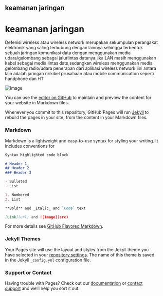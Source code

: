 ## keamanan jaringan
# keamanan jaringan 
Defenisi
wireless atau wireless network merupakan sekumpulan perangakat elektronik yang saling terhubung dengan lainnya sehingga terbentuk sebuah jaringan komunikasi
data dengan menggunakan media udara/gelombang sebagai jalurlintas datanya,jika LAN masih menggunakan kabel sebagai media lintas data,sedangkan wireless menggunakan media
gelombang radio/udara penerapan dari aplikasi wireless network iini antara lain adalah jaringan nrikibel prusahaan atau mobile communication seperti handphone dan HT

![Image](pass.photo.jpg)

You can use the [editor on GitHub](https://github.com/gilberthravafi/Jaringan-Nirkabel/edit/gh-pages/index.md) to maintain and preview the content for your website in Markdown files.

Whenever you commit to this repository, GitHub Pages will run [Jekyll](https://jekyllrb.com/) to rebuild the pages in your site, from the content in your Markdown files.

### Markdown

Markdown is a lightweight and easy-to-use syntax for styling your writing. It includes conventions for

```markdown
Syntax highlighted code block

# Header 1
## Header 2
### Header 3

- Bulleted
- List

1. Numbered
2. List

**Bold** and _Italic_ and `Code` text

[Link](url) and ![Image](src)
```

For more details see [GitHub Flavored Markdown](https://guides.github.com/features/mastering-markdown/).

### Jekyll Themes

Your Pages site will use the layout and styles from the Jekyll theme you have selected in your [repository settings](https://github.com/gilberthravafi/Jaringan-Nirkabel/settings). The name of this theme is saved in the Jekyll `_config.yml` configuration file.

### Support or Contact

Having trouble with Pages? Check out our [documentation](https://docs.github.com/categories/github-pages-basics/) or [contact support](https://github.com/contact) and we’ll help you sort it out.
